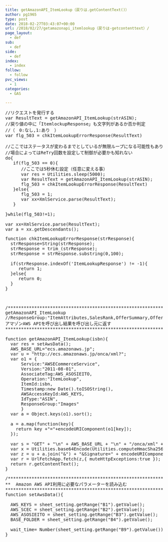 ```yaml
---
title: getAmazonAPI_ItemLookup（戻りは.getContentText()）
author: pg1965
type: post
date: 2018-02-27T03:43:07+00:00
url: /2018/02/27/getamazonapi_itemlookup（戻りは-getcontenttext）/
page_layout:
  - def
sub:
  - def
side:
  - def
index:
  - index
follow:
  - follow
pvc_views:
  - 1
categories:
  - GAS

---
```

<pre class="lang:js decode:true  " title="Amazon API 呼び出し時のItemlockupResponse対策">//リクエストを発行する
var ResultText = getAmazonAPI_ItemLookup(strASIN);
//戻り値の中に「ItemlockupResponse」も文字列があるか否か判定
//（　0:なし,1:あり　）
var flg_503 = chkItemLookupErrorResponse(ResultText)

//ここではステータスが変わるまでとしているが無限ループになる可能性もあり
//場合によってはReTry回数を設定して制御が必要かも知れない
do{
   if(flg_503 == 0){
　　　 //ここでは5秒休む設定（任意に変える事）
      var res = Utilities.sleep(5000);
      var ResultText = getAmazonAPI_ItemLookup(strASIN);
      flg_503 = chkItemLookupErrorResponse(ResultText)
   }else{
      flg_503 = 1;
      var xx=XmlService.parse(ResultText);
   }
    
}while(flg_503!=1);
     
var xx=XmlService.parse(ResultText);
var a = xx.getDescendants();</pre>

<pre class="lang:js decode:true " title="chkItemLookupErrorResponse">function chkItemLookupErrorResponse(strResponse){
  strResponse=String(strResponse);
  strResponse = trim_(strResponse);
  strResponse = strResponse.substring(0,100);

  if(strResponse.indexOf('ItemLookupResponse') != -1){
     return 1;
  }else{
     return 0;
  }
}
</pre>

&nbsp;

<pre class="lang:js decode:true" title="getAmazonAPI_ItemLookup">/*************************************************************************
getAmazonAPI_ItemLookup
//ResponseGroup:"ItemAttributes,SalesRank,OfferSummary,Offers,ItemIds"
アマゾンAWS APIを呼び出し結果を呼び出し元に返す
*************************************************************************/

function getAmazonAPI_ItemLookup(isbn){
  var res = setAwsData();
  AWS_BASE_URL="ecs.amazonaws.jp";
  var u = "http://ecs.amazonaws.jp/onca/xml?";
  var o1 = {
      Service:"AWSECommerceService",
      Version:"2011-08-01",
      AssociateTag:AWS_ASOSIEITO,
      Operation:"ItemLookup",
      ItemId:isbn,
      Timestamp:new Date().toISOString(),
      AWSAccessKeyId:AWS_KEYS,
      IdType:"ASIN",
      ResponseGroup:"Images"
      }
  var a = Object.keys(o1).sort();
  
  a = a.map(function(key){
    return key +"="+encodeURIComponent(o1[key]);
  });

  var s = "GET" + "\n" + AWS_BASE_URL + "\n" + "/onca/xml" + "\n" + a.join("&");
  var x = Utilities.base64Encode(Utilities.computeHmacSha256Signature(s, AWS_SCEC));
  var z = u + a.join("&") + "&Signature=" + encodeURIComponent(x);
  var r = UrlFetchApp.fetch(z,{ muteHttpExceptions:true });
  return r.getContentText();
}
</pre>

<pre class="lang:js decode:true " title="setAwsData">/*********************************************************************
**  Amazon AWS API利用に必要なパラメーターを読み込む
*********************************************************************/
function setAwsData(){

  AWS_KEYS = sheet_setting.getRange("B1").getValue();
  AWS_SCEC = sheet_setting.getRange("B2").getValue();
  AWS_ASOSIEITO = sheet_setting.getRange("B3").getValue();
  BASE_FOLDER = sheet_setting.getRange("B4").getValue();
  
  wait_time= Number(sheet_setting.getRange("B9").getValue())*1000;
}
</pre>

&nbsp;